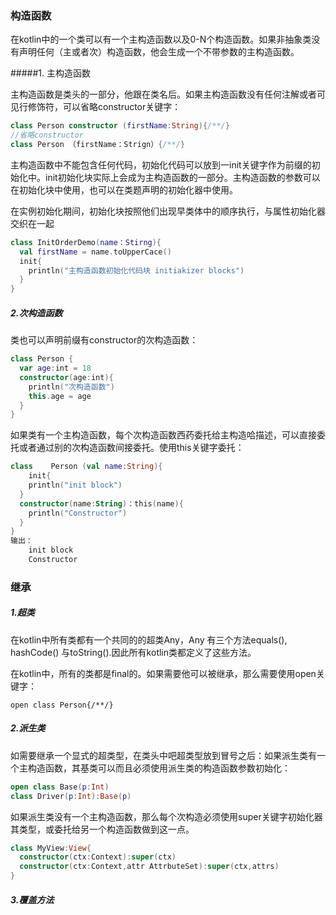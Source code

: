 ### 构造函数

在kotlin中的一个类可以有一个主构造函数以及0-N个构造函数。如果非抽象类没有声明任何（主或者次）构造函数，他会生成一个不带参数的主构造函数。

#####1. 主构造函数

​	主构造函数是类头的一部分，他跟在类名后。如果主构造函数没有任何注解或者可见行修饰符，可以省略constructor关键字：

```kotlin
class Person constructor (firstName:String){/**/}
//省略constructor
class Person （firstName：Strign）{/**/}
```

主构造函数中不能包含任何代码，初始化代码可以放到一init关键字作为前缀的初始化中。init初始化块实际上会成为主构造函数的一部分。主构造函数的参数可以在初始化块中使用，也可以在类题声明的初始化器中使用。

在实例初始化期间，初始化块按照他们出现早类体中的顺序执行，与属性初始化器交织在一起

```kotlin
class InitOrderDemo(name：Stirng){
  val firstName = name.toUpperCace()
  init{
    println("主构造函数初始化代码块 initiakizer blocks")
  }
} 
```

##### 2.次构造函数

类也可以声明前缀有constructor的次构造函数：

```kotlin
class Person {
  var age:int = 18
  constructor(age:int){
    println("次构造函数")
    this.age = age
  }
}
```

如果类有一个主构造函数，每个次构造函数西药委托给主构造哈描述，可以直接委托或者通过别的次构造函数间接委托。使用this关键字委托：

```kotlin
class	 Person	(val name:String){
	init{
    println("init block")
  }
  constructor(name:String)：this(name){
    println("Constructor")
  }
}
输出：
	init block
	Constructor
```

### 继承

##### 1.超类

在kotlin中所有类都有一个共同的的超类Any，Any 有三个方法equals(), hashCode() 与toString().因此所有kotlin类都定义了这些方法。

在kotlin中，所有的类都是final的。如果需要他可以被继承，那么需要使用open关键字：

``open class Person{/**/}``

##### 2.派生类

如需要继承一个显式的超类型，在类头中吧超类型放到冒号之后：如果派生类有一个主构造函数，其基类可以而且必须使用派生类的构造函数参数初始化：

```kotlin
open class Base(p:Int)
class Driver(p:Int):Base(p)
```

如果派生类没有一个主构造函数，那么每个次构造必须使用super关键字初始化器其类型，或委托给另一个构造函数做到这一点。

```kotlin
class MyView:View{
  constructor(ctx:Context):super(ctx)
  constructor(ctx:Context,attr AttrbuteSet):super(ctx,attrs)
}
```

##### 3.覆盖方法

